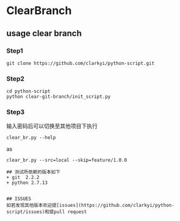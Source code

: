 # ClearBranch

## usage clear branch

### Step1
```
git clone https://github.com/clarkyi/python-script.git
```
### Step2
```
cd python-script
python clear-git-branch/init_script.py
```
### Step3
输入密码后可以切换至其他项目下执行
```
clear_br.py --help
```
as
```
clear_br.py --src=local --skip=feature/1.0.0

## 测试所依赖的版本如下
+ git  2.2.2
+ python 2.7.13


## ISSUES
如若发现其他版本欢迎提[issues](https://github.com/clarkyi/python-script/issues)和提pull request

